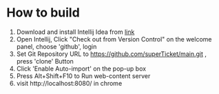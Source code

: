 # How to build #
1. Download and install Intellij Idea from [link](https://www.jetbrains.com/idea/)
2. Open Intellij, Click "Check out from Version Control" on the welcome panel, choose 'github', login
3. Set Git Repository URL to https://github.com/superTicket/main.git , press 'clone' Button
4. Click 'Enable Auto-import' on the pop-up box
5. Press Alt+Shift+F10 to Run web-content server
6. visit http://localhost:8080/ in chrome
